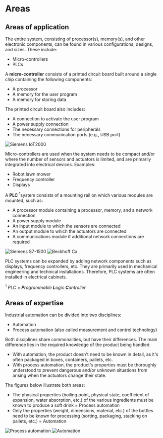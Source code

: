 # Areas
## Areas of application

The entire system, consisting of processor(s), memory(s), and other electronic components, can be found in various configurations, designs, and sizes.
These include:
- Micro-controllers
- PLCs

A **micro-controller** consists of a printed circuit board built around a single chip containing the following components:
- A processor
- A memory for the user program
- A memory for storing data

The printed circuit board also includes:
- A connection to activate the user program
- A power supply connection
- The necessary connections for peripherals
- The necessary communication ports (e.g., USB port)

![Siemens IoT2000](/images/siemens_iot2000.png "IoT2000 micro-controller, ©2020 Siemens")

Micro-controllers are used when the system needs to be compact and/or where the number of sensors and actuators is limited, and are primarily integrated into electrical devices. Examples:
- Robot lawn mower
- Frequency controller
- Displays

A **PLC** <sup>1</sup>system consists of a mounting rail on which various modules are mounted, such as:
- A processor module containing a processor, memory, and a network connection
- A power supply module
- An input module to which the sensors are connected
- An output module to which the actuators are connected
- A communications module if additional network connections are required

![Siemens S7-1500](/images/Siemens_s7_1500.png "S7-1500 PLC system, ©2020 Siemens") ![Beckhoff Cx](/images/Beckhoff_cx.png "CX PLC system, ©2020 Beckhoff")

PLC systems can be expanded by adding network components such as displays, frequency controllers, etc. They are primarily used in mechanical engineering and technical installations. Therefore, PLC systems are often installed in electrical cabinets.

<sup>1</sup> *PLC = **P**rogrammable **L**ogic **C**ontroller*

## Areas of expertise
Industrial automation can be divided into two disciplines:
- Automation
- Process automation (also called measurement and control technology)

Both disciplines share commonalities, but have their differences. The main difference lies in the required knowledge of the product being handled:
- With automation, the product doesn't need to be known in detail, as it's often packaged in boxes, containers, pallets, etc.
- With process automation, the product's properties must be thoroughly understood to prevent dangerous and/or unknown situations from arising when the actuators change their state.

The figures below illustrate both areas:
- The physical properties (boiling point, physical state, coefficient of expansion, water absorption, etc.) of the various ingredients must be known to produce a soft drink = Process automation
- Only the properties (weight, dimensions, material, etc.) of the bottles need to be known for processing (sorting, packaging, stacking on pallets, etc.) = Automation

![Process automation](/images/Siemens_process_automation.png "Process Automation - Preparing Soft Drinks, ©2019 Siemens") ![Automation](/images/Siemens_automation.png "Automation – Processing filled bottles (soft drinks) , ©2019 Siemens")
